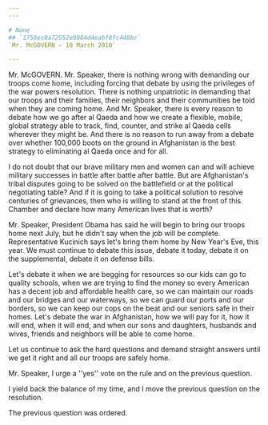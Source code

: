 ```yaml
---
---

# None
## `1750ec0a72552e9084d4eabf8fc448bc`
`Mr. McGOVERN — 10 March 2010`

---
```



Mr. McGOVERN. Mr. Speaker, there is nothing wrong with demanding our 
troops come home, including forcing that debate by using the privileges 
of the war powers resolution. There is nothing unpatriotic in demanding 
that our troops and their families, their neighbors and their 
communities be told when they are coming home. And Mr. Speaker, there 
is every reason to debate how we go after al Qaeda and how we create a 
flexible, mobile, global strategy able to track, find, counter, and 
strike al Qaeda cells wherever they might be. And there is no reason to 
run away from a debate over whether 100,000 boots on the ground in 
Afghanistan is the best strategy to eliminating al Qaeda once and for 
all.

I do not doubt that our brave military men and women can and will 
achieve military successes in battle after battle after battle. But are 
Afghanistan's tribal disputes going to be solved on the battlefield or 
at the political negotiating table? And if it is going to take a 
political solution to resolve centuries of grievances, then who is 
willing to stand at the front of this Chamber and declare how many 
American lives that is worth?

Mr. Speaker, President Obama has said he will begin to bring our 
troops home next July, but he didn't say when the job will be complete. 
Representative Kucinich says let's bring them home by New Year's Eve, 
this year. We must continue to debate this issue, debate it today, 
debate it on the supplemental, debate it on defense bills.

Let's debate it when we are begging for resources so our kids can go 
to quality schools, when we are trying to find the money so every 
American has a decent job and affordable health care, so we can 
maintain our roads and our bridges and our waterways, so we can guard 
our ports and our borders, so we can keep our cops on the beat and our 
seniors safe in their homes. Let's debate the war in Afghanistan, how 
we will pay for it, how it will end, when it will end, and when our 
sons and daughters, husbands and wives, friends and neighbors will be 
able to come home.


Let us continue to ask the hard questions and demand straight answers 
until we get it right and all our troops are safely home.

Mr. Speaker, I urge a ''yes'' vote on the rule and on the previous 
question.

I yield back the balance of my time, and I move the previous question 
on the resolution.

The previous question was ordered.
